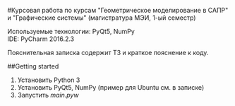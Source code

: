 #Курсовая работа по курсам "Геометрическое моделирование в САПР" и "Графические системы" (магистратура МЭИ, 1-ый семестр)

Используемые технологии: PyQt5, NumPy  
IDE: PyCharm 2016.2.3

Пояснительная записка содержит ТЗ и краткое пояснение к коду.  

##Getting started
1. Установить Python 3
2. Установить PyQt5, NumPy (пример для Ubuntu см. в записке)
3. Запустить *main.pyw*
